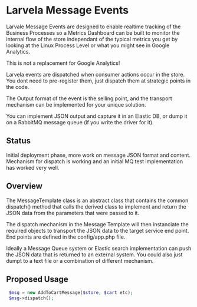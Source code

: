 # Larvela Message Events

Larvale Message Events are designed to enable realtime tracking of the Business Processes so a Metrics Dashboard can
be built to monitor the internal flow of the store independant of the typical metrics you get by looking at the Linux Process Level or what you might see in Google Analytics.

This is not a replacement for Google Analytics!

Larvela events are dispatched when consumer actions occur in the store. You dont need to pre-register them, just dispatch them at strategic points in the code.

The Output format of the event is the selling point, and the transport mechanism can be implemented for your unique solution.

You can implement JSON output and capture it in an Elastic DB, or dump it on a RabbitMQ message queue (if you write the driver for it).


## Status

Initial deployment phase, more work on message JSON format and content. Mechanism for dispatch is working and an initial MQ test implementation has worked very well.

## Overview

The MessageTemplate class is an abstract class that contains the common dispatch() method that calls the derived class to implement and return the JSON data from the parameters that were passed to it.

The dispatch mechanism in the Message Template will then instanciate the required objects to transport the JSON data to the target service end point. End points are defined in the config/app.php file.

Ideally a Message Queue system or Elastic search implementation can push the JSON data that is returned to an external system. You could also just dumpt to a text file or a combination of different mechanism.


## Proposed Usage

```php
 $msg = new AddToCartMessage($store, $cart etc);
 $msg->dispatch();
```
